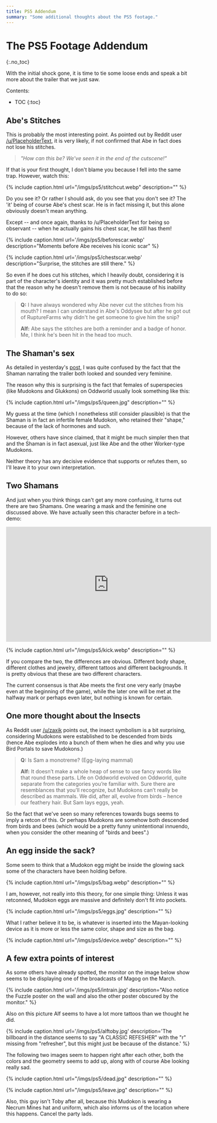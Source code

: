 ```yaml
---
title: PS5 Addendum
summary: "Some additional thoughts about the PS5 footage."
---
```


# The PS5 Footage Addendum

{:.no_toc}

With the initial shock gone, it is time to tie some loose ends and speak a bit more about the
trailer that we just saw.

Contents:

- TOC
{:toc}

## Abe's Stitches

This is probably the most interesting point. As pointed out by Reddit user
[/u/PlaceholderText](https://reddit.com/user/PlacehoIderText), it is very likely, if not confirmed
that Abe in fact does not lose his stitches.

> _"How can this be? We've seen it in the end of the cutscene!"_

If that is your first thought, I don't blame you because I fell into the same trap. However, watch
this:

{% include caption.html url="/imgs/ps5/stitchcut.webp" description="" %}

Do you see it? Or rather I should ask, do you see that you don't see it? The 'it' being of course
Abe's chest scar. He is in fact missing it, but this alone obviously doesn't mean anything.

Except -- and once again, thanks to /u/PlaceholderText for being so observant -- when he actually
gains his chest scar, he still has them!

{% include caption.html url='/imgs/ps5/beforescar.webp' description="Moments before Abe receives his iconic scar" %}

{% include caption.html url='/imgs/ps5/chestscar.webp' description="Surprise, the stitches are still there." %}

So even if he does cut his stitches, which I heavily doubt, considering it is part of the
character's identity and it was pretty much established before that the reason why he doesn't remove
them is not because of his inability to do so:

> **Q:** I have always wondered why Abe never cut the stitches from his mouth? I mean I can
> understand in Abe's Oddysee but after he got out of RuptureFarms why didn't he get someone to give
> him the snip?
>
> **Alf:** Abe says the stitches are both a reminder and a badge of honor. Me, I think he's been hit
> in the head too much.

## The Shaman's sex

As detailed in yesterday's [post](/ps5footage), I was quite confused by the fact that the Shaman
narrating the trailer both looked and sounded very feminine.

The reason why this is surprising is the fact that females of superspecies (like Mudokons and
Glukkons) on Oddworld usually look something like this:

{% include caption.html url="/imgs/ps5/queen.jpg" description="" %}

My guess at the time (which I nonetheless still consider plausible) is that the Shaman is in fact an
infertile female Mudokon, who retained their "shape," because of the lack of hormones and such.

However, others have since claimed, that it might be much simpler then that and the Shaman is in
fact asexual, just like Abe and the other Worker-type Mudokons.

Neither theory has any decisive evidence that supports or refutes them, so I'll leave it to your own
interpretation.

## Two Shamans

And just when you think things can't get any more confusing, it turns out there are two Shamans. One
wearing a mask and the feminine one discussed above. We have actually seen this character before in
a tech-demo:

<iframe width="560" height="315" src="https://www.youtube-nocookie.com/embed/T7L29DMzKco" frameborder="0" allow="accelerometer; autoplay; encrypted-media; gyroscope; picture-in-picture" allowfullscreen></iframe>

{% include caption.html url="/imgs/ps5/kick.webp" description="" %}

If you compare the two, the differences are obvious. Different body shape, different clothes and
jewelry, different tattoos and different backgrounds. It is pretty obvious that these are two
different characters.

The current consensus is that Abe meets the first one very early (maybe even at the beginning of the
game), while the later one will be met at the halfway mark or perhaps even later, but nothing is
known for certain.

## One more thought about the Insects

As Reddit user [/u/zaxik](https://reddit.com/user/zaxik) points out, the insect symbolism is a bit
surprising, considering Mudokons were established to be descended from birds (hence Abe explodes
into a bunch of them when he dies and why you use Bird Portals to save Mudokons.)

> **Q:** Is Sam a monotreme? (Egg-laying mammal)
>
> **Alf:** It doesn’t make a whole heap of sense to use fancy words like that round these parts. Life on Oddworld evolved on Oddworld, quite separate from the categories you’re familiar with. Sure there are resemblances that you’ll recognize, but Mudokons can’t really be described as mammals. We did, after all, evolve from birds – hence our feathery hair. But Sam lays eggs, yeah.

So the fact that we've seen so many references towards bugs seems to imply a retcon of this. Or
perhaps Mudokons are somehow both descended from birds and bees (which would be a pretty funny
unintentional innuendo, when you consider the other meaning of "birds and bees".)

## An egg inside the sack?

Some seem to think that a Mudokon egg might be inside the glowing sack some of the characters have
been holding before.

{% include caption.html url="/imgs/ps5/bag.webp" description="" %}

I am, however, not really into this theory, for one simple thing: Unless it was retconned, Mudokon
eggs are massive and definitely don't fit into pockets.

{% include caption.html url="/imgs/ps5/eggs.jpg" description="" %}

What I rather believe it to be, is whatever is inserted into the Mayan-looking device as it is more
or less the same color, shape and size as the bag.

{% include caption.html url="/imgs/ps5/device.webp" description="" %}

## A few extra points of interest

As some others have already spotted, the monitor on the image below show seems to be displaying one
of the broadcasts of Magog on the March.

{% include caption.html url='/imgs/ps5/intrain.jpg' description="Also notice the Fuzzle poster on the wall and also the other poster obscured by the monitor." %}

Also on this picture Alf seems to have a lot more tattoos than we thought he did.

{% include caption.html url='/imgs/ps5/alftoby.jpg' description='The billboard in the distance seems to say "A CLASSIC REFESHER" with the "r" missing from "refresher", but this might just be because of the distance.' %}

The following two images seem to happen right after each other, both the colors and the geometry
seems to add up, along with of course Abe looking really sad.

{% include caption.html url="/imgs/ps5/dead.jpg" description="" %}

{% include caption.html url="/imgs/ps5/leave.jpg" description="" %}

Also, this guy isn't Toby after all, because this Mudokon is wearing a Necrum Mines hat and uniform,
which also informs us of the location where this happens. Cancel the party lads.
